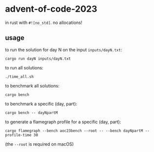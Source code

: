 # advent-of-code-2023

in rust with `#![no_std]`. no allocations!

## usage

to run the solution for day N on the input `inputs/dayN.txt`:

    cargo run dayN inputs/dayN.txt

to run all solutions:

    ./time_all.sh

to benchmark all solutions:

    cargo bench

to benchmark a specific (day, part):

    cargo bench -- dayNpartM

to generate a flamegraph profile for a specific (day, part):

    cargo flamegraph --bench aoc23bench --root -- --bench dayNpartM --profile-time 30

(the `--root` is required on macOS)
